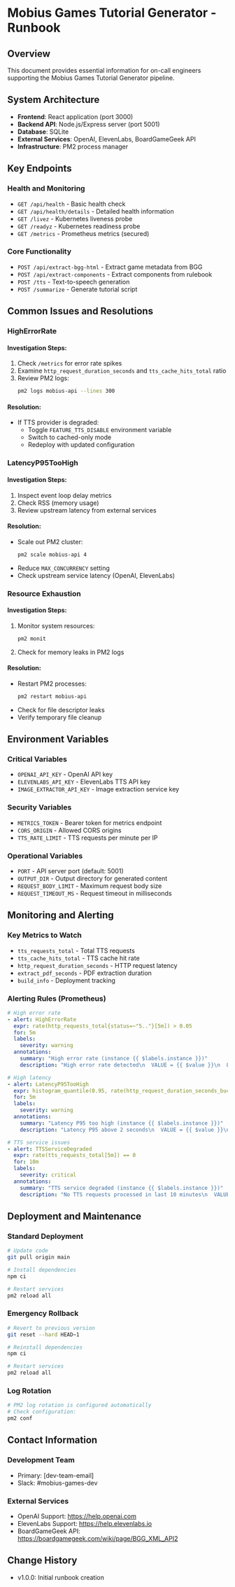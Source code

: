 # Mobius Games Tutorial Generator - Runbook

## Overview
This document provides essential information for on-call engineers supporting the Mobius Games Tutorial Generator pipeline.

## System Architecture
- **Frontend**: React application (port 3000)
- **Backend API**: Node.js/Express server (port 5001)
- **Database**: SQLite
- **External Services**: OpenAI, ElevenLabs, BoardGameGeek API
- **Infrastructure**: PM2 process manager

## Key Endpoints

### Health and Monitoring
- `GET /api/health` - Basic health check
- `GET /api/health/details` - Detailed health information
- `GET /livez` - Kubernetes liveness probe
- `GET /readyz` - Kubernetes readiness probe
- `GET /metrics` - Prometheus metrics (secured)

### Core Functionality
- `POST /api/extract-bgg-html` - Extract game metadata from BGG
- `POST /api/extract-components` - Extract components from rulebook
- `POST /tts` - Text-to-speech generation
- `POST /summarize` - Generate tutorial script

## Common Issues and Resolutions

### HighErrorRate

#### Investigation Steps:
1. Check `/metrics` for error rate spikes
2. Examine `http_request_duration_seconds` and `tts_cache_hits_total` ratio
3. Review PM2 logs:
   ```bash
   pm2 logs mobius-api --lines 300
   ```

#### Resolution:
- If TTS provider is degraded:
  - Toggle `FEATURE_TTS_DISABLE` environment variable
  - Switch to cached-only mode
  - Redeploy with updated configuration

### LatencyP95TooHigh

#### Investigation Steps:
1. Inspect event loop delay metrics
2. Check RSS (memory usage)
3. Review upstream latency from external services

#### Resolution:
- Scale out PM2 cluster:
  ```bash
  pm2 scale mobius-api 4
  ```
- Reduce `MAX_CONCURRENCY` setting
- Check upstream service latency (OpenAI, ElevenLabs)

### Resource Exhaustion

#### Investigation Steps:
1. Monitor system resources:
   ```bash
   pm2 monit
   ```
2. Check for memory leaks in PM2 logs

#### Resolution:
- Restart PM2 processes:
  ```bash
  pm2 restart mobius-api
  ```
- Check for file descriptor leaks
- Verify temporary file cleanup

## Environment Variables

### Critical Variables
- `OPENAI_API_KEY` - OpenAI API key
- `ELEVENLABS_API_KEY` - ElevenLabs TTS API key
- `IMAGE_EXTRACTOR_API_KEY` - Image extraction service key

### Security Variables
- `METRICS_TOKEN` - Bearer token for metrics endpoint
- `CORS_ORIGIN` - Allowed CORS origins
- `TTS_RATE_LIMIT` - TTS requests per minute per IP

### Operational Variables
- `PORT` - API server port (default: 5001)
- `OUTPUT_DIR` - Output directory for generated content
- `REQUEST_BODY_LIMIT` - Maximum request body size
- `REQUEST_TIMEOUT_MS` - Request timeout in milliseconds

## Monitoring and Alerting

### Key Metrics to Watch
- `tts_requests_total` - Total TTS requests
- `tts_cache_hits_total` - TTS cache hit rate
- `http_request_duration_seconds` - HTTP request latency
- `extract_pdf_seconds` - PDF extraction duration
- `build_info` - Deployment tracking

### Alerting Rules (Prometheus)
```yaml
# High error rate
- alert: HighErrorRate
  expr: rate(http_requests_total{status=~"5.."}[5m]) > 0.05
  for: 5m
  labels:
    severity: warning
  annotations:
    summary: "High error rate (instance {{ $labels.instance }})"
    description: "High error rate detected\n  VALUE = {{ $value }}\n  LABELS = {{ $labels }}"

# High latency
- alert: LatencyP95TooHigh
  expr: histogram_quantile(0.95, rate(http_request_duration_seconds_bucket[5m])) > 2
  for: 5m
  labels:
    severity: warning
  annotations:
    summary: "Latency P95 too high (instance {{ $labels.instance }})"
    description: "Latency P95 above 2 seconds\n  VALUE = {{ $value }}\n  LABELS = {{ $labels }}"

# TTS service issues
- alert: TTSServiceDegraded
  expr: rate(tts_requests_total[5m]) == 0
  for: 10m
  labels:
    severity: critical
  annotations:
    summary: "TTS service degraded (instance {{ $labels.instance }})"
    description: "No TTS requests processed in last 10 minutes\n  VALUE = {{ $value }}\n  LABELS = {{ $labels }}"
```

## Deployment and Maintenance

### Standard Deployment
```bash
# Update code
git pull origin main

# Install dependencies
npm ci

# Restart services
pm2 reload all
```

### Emergency Rollback
```bash
# Revert to previous version
git reset --hard HEAD~1

# Reinstall dependencies
npm ci

# Restart services
pm2 reload all
```

### Log Rotation
```bash
# PM2 log rotation is configured automatically
# Check configuration:
pm2 conf
```

## Contact Information

### Development Team
- Primary: [dev-team-email]
- Slack: #mobius-games-dev

### External Services
- OpenAI Support: https://help.openai.com
- ElevenLabs Support: https://help.elevenlabs.io
- BoardGameGeek API: https://boardgamegeek.com/wiki/page/BGG_XML_API2

## Change History
- v1.0.0: Initial runbook creation